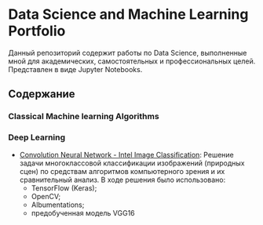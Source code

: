 # Data Science and Machine Learning Portfolio
Данный репозиторий содержит работы по Data Science, выполненные мной для академических, самостоятельных и профессиональных целей. Представлен в виде Jupyter Notebooks.
## Содержание
### Classical Machine learning Algorithms

### Deep Learning
  - [Convolution Neural Network - Intel Image Classification](https://github.com/Olegi0n/data-science-portfolio/blob/main/Intel_Image_Classification.ipynb): Решение задачи многоклассовой классификации изображений (природных сцен) по средствам алгоритмов компьютерного зрения и их сравнительный анализ. В ходе решения было использовано:
    * TensorFlow (Keras);
    * OpenCV;
    * Albumentations;
    * предобученная модель VGG16
